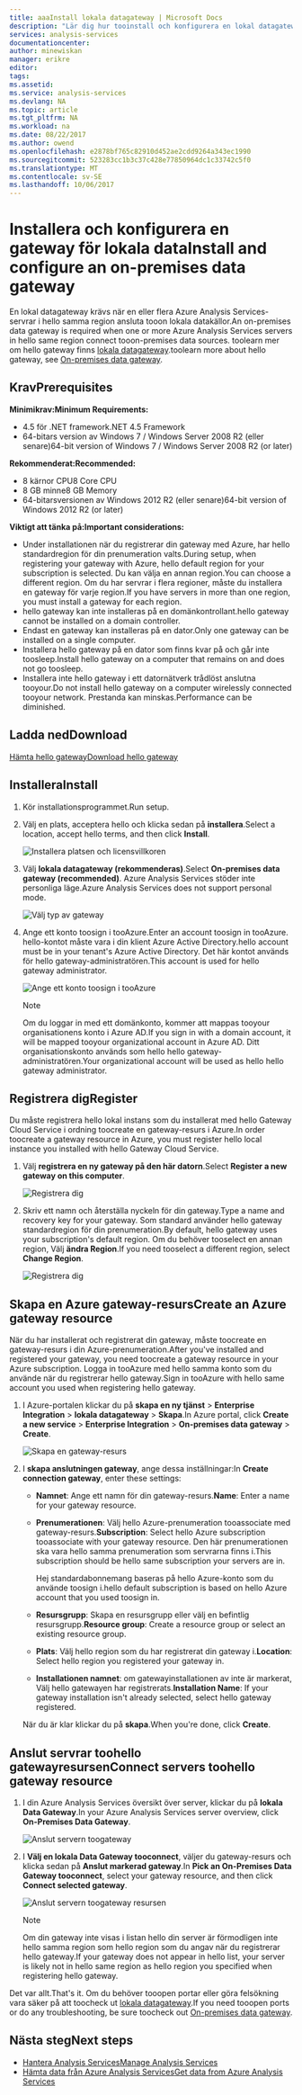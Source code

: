 ```yaml
---
title: aaaInstall lokala datagateway | Microsoft Docs
description: "Lär dig hur tooinstall och konfigurera en lokal datagateway."
services: analysis-services
documentationcenter: 
author: minewiskan
manager: erikre
editor: 
tags: 
ms.assetid: 
ms.service: analysis-services
ms.devlang: NA
ms.topic: article
ms.tgt_pltfrm: NA
ms.workload: na
ms.date: 08/22/2017
ms.author: owend
ms.openlocfilehash: e2878bf765c82910d452ae2cdd9264a343ec1990
ms.sourcegitcommit: 523283cc1b3c37c428e77850964dc1c33742c5f0
ms.translationtype: MT
ms.contentlocale: sv-SE
ms.lasthandoff: 10/06/2017
---
```

# <a name="install-and-configure-an-on-premises-data-gateway"></a><span data-ttu-id="15920-103">Installera och konfigurera en gateway för lokala data</span><span class="sxs-lookup"><span data-stu-id="15920-103">Install and configure an on-premises data gateway</span></span>
<span data-ttu-id="15920-104">En lokal datagateway krävs när en eller flera Azure Analysis Services-servrar i hello samma region ansluta tooon lokala datakällor.</span><span class="sxs-lookup"><span data-stu-id="15920-104">An on-premises data gateway is required when one or more Azure Analysis Services servers in hello same region connect tooon-premises data sources.</span></span> <span data-ttu-id="15920-105">toolearn mer om hello gateway finns [lokala datagateway](analysis-services-gateway.md).</span><span class="sxs-lookup"><span data-stu-id="15920-105">toolearn more about hello gateway, see [On-premises data gateway](analysis-services-gateway.md).</span></span>

## <a name="prerequisites"></a><span data-ttu-id="15920-106">Krav</span><span class="sxs-lookup"><span data-stu-id="15920-106">Prerequisites</span></span>
<span data-ttu-id="15920-107">**Minimikrav:**</span><span class="sxs-lookup"><span data-stu-id="15920-107">**Minimum Requirements:**</span></span>

* <span data-ttu-id="15920-108">4.5 för .NET framework</span><span class="sxs-lookup"><span data-stu-id="15920-108">.NET 4.5 Framework</span></span>
* <span data-ttu-id="15920-109">64-bitars version av Windows 7 / Windows Server 2008 R2 (eller senare)</span><span class="sxs-lookup"><span data-stu-id="15920-109">64-bit version of Windows 7 / Windows Server 2008 R2 (or later)</span></span>

<span data-ttu-id="15920-110">**Rekommenderat:**</span><span class="sxs-lookup"><span data-stu-id="15920-110">**Recommended:**</span></span>

* <span data-ttu-id="15920-111">8 kärnor CPU</span><span class="sxs-lookup"><span data-stu-id="15920-111">8 Core CPU</span></span>
* <span data-ttu-id="15920-112">8 GB minne</span><span class="sxs-lookup"><span data-stu-id="15920-112">8 GB Memory</span></span>
* <span data-ttu-id="15920-113">64-bitarsversionen av Windows 2012 R2 (eller senare)</span><span class="sxs-lookup"><span data-stu-id="15920-113">64-bit version of Windows 2012 R2 (or later)</span></span>

<span data-ttu-id="15920-114">**Viktigt att tänka på:**</span><span class="sxs-lookup"><span data-stu-id="15920-114">**Important considerations:**</span></span>

* <span data-ttu-id="15920-115">Under installationen när du registrerar din gateway med Azure, har hello standardregion för din prenumeration valts.</span><span class="sxs-lookup"><span data-stu-id="15920-115">During setup, when registering your gateway with Azure, hello default region for your subscription is selected.</span></span> <span data-ttu-id="15920-116">Du kan välja en annan region.</span><span class="sxs-lookup"><span data-stu-id="15920-116">You can choose a different region.</span></span> <span data-ttu-id="15920-117">Om du har servrar i flera regioner, måste du installera en gateway för varje region.</span><span class="sxs-lookup"><span data-stu-id="15920-117">If you have servers in more than one region, you must install a gateway for each region.</span></span> 
* <span data-ttu-id="15920-118">hello gateway kan inte installeras på en domänkontrollant.</span><span class="sxs-lookup"><span data-stu-id="15920-118">hello gateway cannot be installed on a domain controller.</span></span>
* <span data-ttu-id="15920-119">Endast en gateway kan installeras på en dator.</span><span class="sxs-lookup"><span data-stu-id="15920-119">Only one gateway can be installed on a single computer.</span></span>
* <span data-ttu-id="15920-120">Installera hello gateway på en dator som finns kvar på och går inte toosleep.</span><span class="sxs-lookup"><span data-stu-id="15920-120">Install hello gateway on a computer that remains on and does not go toosleep.</span></span>
* <span data-ttu-id="15920-121">Installera inte hello gateway i ett datornätverk trådlöst anslutna tooyour.</span><span class="sxs-lookup"><span data-stu-id="15920-121">Do not install hello gateway on a computer wirelessly connected tooyour network.</span></span> <span data-ttu-id="15920-122">Prestanda kan minskas.</span><span class="sxs-lookup"><span data-stu-id="15920-122">Performance can be diminished.</span></span>


## <span data-ttu-id="15920-123"><a name="download"></a>Ladda ned</span><span class="sxs-lookup"><span data-stu-id="15920-123"><a name="download"></a>Download</span></span>
 [<span data-ttu-id="15920-124">Hämta hello gateway</span><span class="sxs-lookup"><span data-stu-id="15920-124">Download hello gateway</span></span>](https://aka.ms/azureasgateway)

## <span data-ttu-id="15920-125"><a name="install"></a>Installera</span><span class="sxs-lookup"><span data-stu-id="15920-125"><a name="install"></a>Install</span></span>

1. <span data-ttu-id="15920-126">Kör installationsprogrammet.</span><span class="sxs-lookup"><span data-stu-id="15920-126">Run setup.</span></span>

2. <span data-ttu-id="15920-127">Välj en plats, acceptera hello och klicka sedan på **installera**.</span><span class="sxs-lookup"><span data-stu-id="15920-127">Select a location, accept hello terms, and then click **Install**.</span></span>

   ![Installera platsen och licensvillkoren](media/analysis-services-gateway-install/aas-gateway-installer-accept.png)

3. <span data-ttu-id="15920-129">Välj **lokala datagateway (rekommenderas)**.</span><span class="sxs-lookup"><span data-stu-id="15920-129">Select **On-premises data gateway (recommended)**.</span></span> <span data-ttu-id="15920-130">Azure Analysis Services stöder inte personliga läge.</span><span class="sxs-lookup"><span data-stu-id="15920-130">Azure Analysis Services does not support personal mode.</span></span>

   ![Välj typ av gateway](media/analysis-services-gateway-install/aas-gateway-installer-shared.png)

4. <span data-ttu-id="15920-132">Ange ett konto toosign i tooAzure.</span><span class="sxs-lookup"><span data-stu-id="15920-132">Enter an account toosign in tooAzure.</span></span> <span data-ttu-id="15920-133">hello-kontot måste vara i din klient Azure Active Directory.</span><span class="sxs-lookup"><span data-stu-id="15920-133">hello account must be in your tenant's Azure Active Directory.</span></span> <span data-ttu-id="15920-134">Det här kontot används för hello gateway-administratören.</span><span class="sxs-lookup"><span data-stu-id="15920-134">This account is used for hello gateway administrator.</span></span> 

   ![Ange ett konto toosign i tooAzure](media/analysis-services-gateway-install/aas-gateway-installer-account.png)

   > [!NOTE]
   > <span data-ttu-id="15920-136">Om du loggar in med ett domänkonto, kommer att mappas tooyour organisationens konto i Azure AD.</span><span class="sxs-lookup"><span data-stu-id="15920-136">If you sign in with a domain account, it will be mapped tooyour organizational account in Azure AD.</span></span> <span data-ttu-id="15920-137">Ditt organisationskonto används som hello hello gateway-administratören.</span><span class="sxs-lookup"><span data-stu-id="15920-137">Your organizational account will be used as hello hello gateway administrator.</span></span>

## <span data-ttu-id="15920-138"><a name="register"></a>Registrera dig</span><span class="sxs-lookup"><span data-stu-id="15920-138"><a name="register"></a>Register</span></span>
<span data-ttu-id="15920-139">Du måste registrera hello lokal instans som du installerat med hello Gateway Cloud Service i ordning toocreate en gateway-resurs i Azure.</span><span class="sxs-lookup"><span data-stu-id="15920-139">In order toocreate a gateway resource in Azure, you must register hello local instance you installed with hello Gateway Cloud Service.</span></span> 

1.  <span data-ttu-id="15920-140">Välj **registrera en ny gateway på den här datorn**.</span><span class="sxs-lookup"><span data-stu-id="15920-140">Select **Register a new gateway on this computer**.</span></span>

    ![Registrera dig](media/analysis-services-gateway-install/aas-gateway-register-new.png)

2. <span data-ttu-id="15920-142">Skriv ett namn och återställa nyckeln för din gateway.</span><span class="sxs-lookup"><span data-stu-id="15920-142">Type a name and recovery key for your gateway.</span></span> <span data-ttu-id="15920-143">Som standard använder hello gateway standardregion för din prenumeration.</span><span class="sxs-lookup"><span data-stu-id="15920-143">By default, hello gateway uses your subscription's default region.</span></span> <span data-ttu-id="15920-144">Om du behöver tooselect en annan region, Välj **ändra Region**.</span><span class="sxs-lookup"><span data-stu-id="15920-144">If you need tooselect a different region, select **Change Region**.</span></span>

   ![Registrera dig](media/analysis-services-gateway-install/aas-gateway-register-name.png)


## <span data-ttu-id="15920-146"><a name="create-resource"></a>Skapa en Azure gateway-resurs</span><span class="sxs-lookup"><span data-stu-id="15920-146"><a name="create-resource"></a>Create an Azure gateway resource</span></span>
<span data-ttu-id="15920-147">När du har installerat och registrerat din gateway, måste toocreate en gateway-resurs i din Azure-prenumeration.</span><span class="sxs-lookup"><span data-stu-id="15920-147">After you've installed and registered your gateway, you need toocreate a gateway resource in your Azure subscription.</span></span> <span data-ttu-id="15920-148">Logga in tooAzure med hello samma konto som du använde när du registrerar hello gateway.</span><span class="sxs-lookup"><span data-stu-id="15920-148">Sign in tooAzure with hello same account you used when registering hello gateway.</span></span>

1. <span data-ttu-id="15920-149">I Azure-portalen klickar du på **skapa en ny tjänst** > **Enterprise Integration** > **lokala datagateway**  >   **Skapa**.</span><span class="sxs-lookup"><span data-stu-id="15920-149">In Azure portal, click **Create a new service** > **Enterprise Integration** > **On-premises data gateway** > **Create**.</span></span>

   ![Skapa en gateway-resurs](media/analysis-services-gateway-install/aas-gateway-new-azure-resource.png)

2. <span data-ttu-id="15920-151">I **skapa anslutningen gateway**, ange dessa inställningar:</span><span class="sxs-lookup"><span data-stu-id="15920-151">In **Create connection gateway**, enter these settings:</span></span>

    * <span data-ttu-id="15920-152">**Namnet**: Ange ett namn för din gateway-resurs.</span><span class="sxs-lookup"><span data-stu-id="15920-152">**Name**: Enter a name for your gateway resource.</span></span> 

    * <span data-ttu-id="15920-153">**Prenumerationen**: Välj hello Azure-prenumeration tooassociate med gateway-resurs.</span><span class="sxs-lookup"><span data-stu-id="15920-153">**Subscription**: Select hello Azure subscription tooassociate with your gateway resource.</span></span> 
    <span data-ttu-id="15920-154">Den här prenumerationen ska vara hello samma prenumeration som servrarna finns i.</span><span class="sxs-lookup"><span data-stu-id="15920-154">This subscription should be hello same subscription your servers are in.</span></span>
   
      <span data-ttu-id="15920-155">Hej standardabonnemang baseras på hello Azure-konto som du använde toosign i.</span><span class="sxs-lookup"><span data-stu-id="15920-155">hello default subscription is based on hello Azure account that you used toosign in.</span></span>

    * <span data-ttu-id="15920-156">**Resursgrupp**: Skapa en resursgrupp eller välj en befintlig resursgrupp.</span><span class="sxs-lookup"><span data-stu-id="15920-156">**Resource group**: Create a resource group or select an existing resource group.</span></span>

    * <span data-ttu-id="15920-157">**Plats**: Välj hello region som du har registrerat din gateway i.</span><span class="sxs-lookup"><span data-stu-id="15920-157">**Location**: Select hello region you registered your gateway in.</span></span>

    * <span data-ttu-id="15920-158">**Installationen namnet**: om gatewayinstallationen av inte är markerat, Välj hello gatewayen har registrerats.</span><span class="sxs-lookup"><span data-stu-id="15920-158">**Installation Name**: If your gateway installation isn't already selected, select hello gateway registered.</span></span> 

    <span data-ttu-id="15920-159">När du är klar klickar du på **skapa**.</span><span class="sxs-lookup"><span data-stu-id="15920-159">When you're done, click **Create**.</span></span>

## <span data-ttu-id="15920-160"><a name="connect-servers"></a>Anslut servrar toohello gatewayresursen</span><span class="sxs-lookup"><span data-stu-id="15920-160"><a name="connect-servers"></a>Connect servers toohello gateway resource</span></span>

1. <span data-ttu-id="15920-161">I din Azure Analysis Services översikt över server, klickar du på **lokala Data Gateway**.</span><span class="sxs-lookup"><span data-stu-id="15920-161">In your Azure Analysis Services server overview, click **On-Premises Data Gateway**.</span></span>

   ![Anslut servern toogateway](media/analysis-services-gateway-install/aas-gateway-connect-server.png)

2. <span data-ttu-id="15920-163">I **Välj en lokala Data Gateway tooconnect**, väljer du gateway-resurs och klicka sedan på **Anslut markerad gateway**.</span><span class="sxs-lookup"><span data-stu-id="15920-163">In **Pick an On-Premises Data Gateway tooconnect**, select your gateway resource, and then click **Connect selected gateway**.</span></span>

   ![Anslut servern toogateway resursen](media/analysis-services-gateway-install/aas-gateway-connect-resource.png)

    > [!NOTE]
    > <span data-ttu-id="15920-165">Om din gateway inte visas i listan hello din server är förmodligen inte hello samma region som hello region som du angav när du registrerar hello gateway.</span><span class="sxs-lookup"><span data-stu-id="15920-165">If your gateway does not appear in hello list, your server is likely not in hello same region as hello region you specified when registering hello gateway.</span></span> 

<span data-ttu-id="15920-166">Det var allt.</span><span class="sxs-lookup"><span data-stu-id="15920-166">That's it.</span></span> <span data-ttu-id="15920-167">Om du behöver tooopen portar eller göra felsökning vara säker på att toocheck ut [lokala datagateway](analysis-services-gateway.md).</span><span class="sxs-lookup"><span data-stu-id="15920-167">If you need tooopen ports or do any troubleshooting, be sure toocheck out [On-premises data gateway](analysis-services-gateway.md).</span></span>

## <a name="next-steps"></a><span data-ttu-id="15920-168">Nästa steg</span><span class="sxs-lookup"><span data-stu-id="15920-168">Next steps</span></span>
* [<span data-ttu-id="15920-169">Hantera Analysis Services</span><span class="sxs-lookup"><span data-stu-id="15920-169">Manage Analysis Services</span></span>](analysis-services-manage.md)   
* [<span data-ttu-id="15920-170">Hämta data från Azure Analysis Services</span><span class="sxs-lookup"><span data-stu-id="15920-170">Get data from Azure Analysis Services</span></span>](analysis-services-connect.md)
